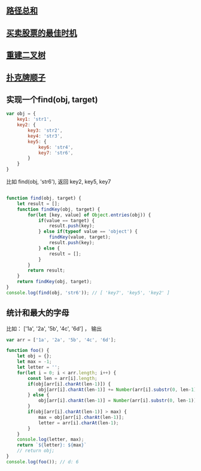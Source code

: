 ## [路径总和](https://www.jianshu.com/p/f23b061c229a)

## [买卖股票的最佳时机](https://www.jianshu.com/p/dd8adde07dfe)

## [重建二叉树](https://www.nowcoder.com/practice/8a19cbe657394eeaac2f6ea9b0f6fcf6?tpId=13&tqId=11157&rp=1&ru=%2Fta%2Fcoding-interviews&qru=%2Fta%2Fcoding-interviews%2Fquestion-ranking&tPage=1)


## [扑克牌顺子](https://www.nowcoder.com/practice/762836f4d43d43ca9deb273b3de8e1f4?tpId=13&tqId=11198&rp=1&ru=%2Fta%2Fcoding-interviews&qru=%2Fta%2Fcoding-interviews%2Fquestion-ranking&tPage=3)


## 实现一个find(obj, target)
```js
var obj = {
    key1: 'str1',
    key2: {
        key3: 'str2',
        key4: 'str3',
        key5: {
            key6: 'str4',
            key7: 'str6',
        }
    }
}
```

比如 find(obj, 'str6'), 返回 key2, key5, key7

```js

function find(obj, target) {
    let result = [];
    function findKey(obj, target) {
        for(let [key, value] of Object.entries(obj)) {
            if(value == target) {
                result.push(key);
            } else if(typeof value == 'object') {
                findKey(value, target);
                result.push(key);
            } else {
                result = [];
            }
        }
        return result;
    }
    return findKey(obj, target);
}
console.log(find(obj, 'str6')); // [ 'key7', 'key5', 'key2' ]
```
## 统计和最大的字母
比如： ['1a', '2a', '5b', '4c', '6d'] ， 输出

```js
var arr = ['1a', '2a', '5b', '4c', '6d'];

function foo() {
    let obj = {};
    let max = -1;
    let letter = '';
    for(let i = 0; i < arr.length; i++) {
        const len = arr[i].length;
        if(obj[arr[i].charAt(len-1)]) {
            obj[arr[i].charAt(len-1)] += Number(arr[i].substr(0, len-1));
        } else {
            obj[arr[i].charAt(len-1)] = Number(arr[i].substr(0, len-1));
        }
        if(obj[arr[i].charAt(len-1)] > max) {
            max = obj[arr[i].charAt(len-1)];
            letter = arr[i].charAt(len-1);
        }
    }
    console.log(letter, max);
    return `${letter}: ${max}`
    // return obj;
}
console.log(foo()); // d: 6
```
